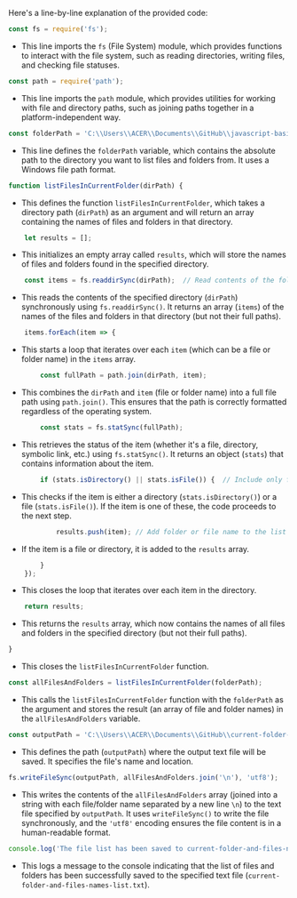Here's a line-by-line explanation of the provided code:

```javascript
const fs = require('fs');
```
- This line imports the `fs` (File System) module, which provides functions to interact with the file system, such as reading directories, writing files, and checking file statuses.

```javascript
const path = require('path');
```
- This line imports the `path` module, which provides utilities for working with file and directory paths, such as joining paths together in a platform-independent way.

```javascript
const folderPath = 'C:\\Users\\ACER\\Documents\\GitHub\\javascript-basics\\01-3-pb-js-first-steps-in-coding-exercise'; // Windows folder path
```
- This line defines the `folderPath` variable, which contains the absolute path to the directory you want to list files and folders from. It uses a Windows file path format.

```javascript
function listFilesInCurrentFolder(dirPath) {
```
- This defines the function `listFilesInCurrentFolder`, which takes a directory path (`dirPath`) as an argument and will return an array containing the names of files and folders in that directory.

```javascript
    let results = [];
```
- This initializes an empty array called `results`, which will store the names of files and folders found in the specified directory.

```javascript
    const items = fs.readdirSync(dirPath);  // Read contents of the folder
```
- This reads the contents of the specified directory (`dirPath`) synchronously using `fs.readdirSync()`. It returns an array (`items`) of the names of the files and folders in that directory (but not their full paths).

```javascript
    items.forEach(item => {
```
- This starts a loop that iterates over each `item` (which can be a file or folder name) in the `items` array.

```javascript
        const fullPath = path.join(dirPath, item);
```
- This combines the `dirPath` and `item` (file or folder name) into a full file path using `path.join()`. This ensures that the path is correctly formatted regardless of the operating system.

```javascript
        const stats = fs.statSync(fullPath);
```
- This retrieves the status of the item (whether it's a file, directory, symbolic link, etc.) using `fs.statSync()`. It returns an object (`stats`) that contains information about the item.

```javascript
        if (stats.isDirectory() || stats.isFile()) {  // Include only files and directories
```
- This checks if the item is either a directory (`stats.isDirectory()`) or a file (`stats.isFile()`). If the item is one of these, the code proceeds to the next step.

```javascript
            results.push(item); // Add folder or file name to the list
```
- If the item is a file or directory, it is added to the `results` array.

```javascript
        }
    });
```
- This closes the loop that iterates over each item in the directory.

```javascript
    return results;
```
- This returns the `results` array, which now contains the names of all files and folders in the specified directory (but not their full paths).

```javascript
}
```
- This closes the `listFilesInCurrentFolder` function.

```javascript
const allFilesAndFolders = listFilesInCurrentFolder(folderPath);
```
- This calls the `listFilesInCurrentFolder` function with the `folderPath` as the argument and stores the result (an array of file and folder names) in the `allFilesAndFolders` variable.

```javascript
const outputPath = 'C:\\Users\\ACER\\Documents\\GitHub\\current-folder-and-files-names-list.txt';
```
- This defines the path (`outputPath`) where the output text file will be saved. It specifies the file's name and location.

```javascript
fs.writeFileSync(outputPath, allFilesAndFolders.join('\n'), 'utf8');
```
- This writes the contents of the `allFilesAndFolders` array (joined into a string with each file/folder name separated by a new line `\n`) to the text file specified by `outputPath`. It uses `writeFileSync()` to write the file synchronously, and the `'utf8'` encoding ensures the file content is in a human-readable format.

```javascript
console.log('The file list has been saved to current-folder-and-files-names-list.txt');
```
- This logs a message to the console indicating that the list of files and folders has been successfully saved to the specified text file (`current-folder-and-files-names-list.txt`).